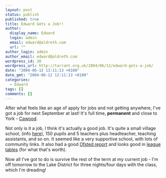 ```yaml
---
layout: post
status: publish
published: true
title: Edward Gets a Job!!
author:
  display_name: Edward
  login: admin
  email: edward@aldreth.com
  url: ""
author_login: admin
author_email: edward@aldreth.com
wordpress_id: 38
wordpress_url: http://tarrant.org.uk/2004/06/12/edward-gets-a-job/
date: "2004-06-12 13:11:13 +0100"
date_gmt: "2004-06-12 12:11:13 +0100"
categories:
  - Edward
tags: []
comments: []
---
```


<p>After what feels like an age of apply for jobs and not getting anywhere, I've got a job for next September at last!  It's full time, <b>permanent</b> and close to York - <a href="https://www.multimap.com/p/browse.cgi?local=h&scale=100000&pc=YO83SQ&title=Cawood+CE+Primary+School">Cawood</a>.</p>
<p>Not only is it a job, I think it's actually a good job.  It's quite a small village school, (info <a href="https://www.schoolsdirectory.com/details.asp?id=16042&type=0&gender=0&boarding=0&db=hcgaz&pc=YO8+3SQ&place=cawood">here</a>), 150 pupils and 5 teachers plus headteacher, teaching assistants, and so on.  It seemed like a very supportive school, with lots of community links.  It also had a good <a href="https://www.ofsted.gov.uk/reports/index.cfm?fuseaction=summary&id=121625">Ofsted report</a> and looks good in <a href="https://news.bbc.co.uk/1/shared/bsp/hi/education/03/school_tables/primary_schools/html/815_3355.stm">league tables</a> (for what that's worth).</p>
<p>Now all I've got to do is survive the rest of the term at my current job - I'm off tomorrow to the Lake District for three nights/four days with the class, which I'm dreading!</p>
